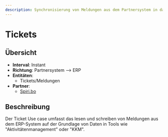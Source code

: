```yaml
---
description: Synchronisierung von Meldungen aus dem Partnersystem in das ERP
---
```


# Tickets

## Übersicht

* **Interval**: Instant
* **Richtung**: Partnersystem --> ERP
* **Entitäten**:
  * Tickets/Meldungen
* **Partner**:
  * [Spiri.bo](../partner-and-apps/spiri.bo.md)

## Beschreibung

Der Ticket Use case umfasst das lesen und schreiben von Meldungen aus dem ERP-System auf der Grundlage von Daten in Tools wie "Aktivitätenmanagement" oder "KKM".



